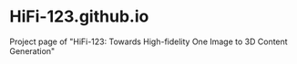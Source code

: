# HiFi-123.github.io
Project page of "HiFi-123: Towards High-fidelity One Image to 3D Content Generation"
